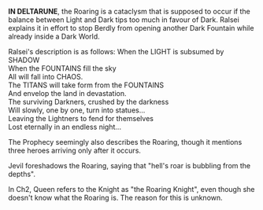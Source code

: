 **IN DELTARUNE**, the Roaring is a cataclysm that is supposed to occur if the balance between Light and Dark tips too much in favour of Dark. <a onclick="loadFile('Ralsei.md')">Ralsei</a> explains it in effort to stop Berdly from opening another Dark Fountain while already inside a <a onclick="loadFile('Dark Worlds.md')">Dark World</a>.

Ralsei's description is as follows:
	When the LIGHT is subsumed by SHADOW  
	When the FOUNTAINS fill the sky  
	All will fall into CHAOS.  
	The TITANS will take form from the FOUNTAINS  
	And envelop the land in devastation.  
	The surviving Darkners, crushed by the darkness  
	Will slowly, one by one, turn into statues...  
	Leaving the Lightners to fend for themselves  
	Lost eternally in an endless night...

The <a onclick="loadFile('Prophecy.md')">Prophecy</a> seemingly also describes the Roaring, though it mentions three heroes arriving only after it occurs.

<a onclick="loadFile('Jevil.md')">Jevil</a> foreshadows the Roaring, saying that "hell's roar is bubbling from the depths".

In Ch2, Queen refers to the <a onclick="loadFile('Knight.md')">Knight</a> as "the Roaring Knight", even though she doesn't know what the Roaring is. The reason for this is unknown.